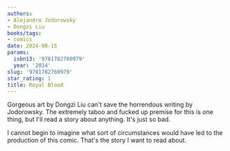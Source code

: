 ```yaml
---
authors:
- Alejandro Jodorowsky
- Dongzi Liu
books/tags:
- comics
date: 2024-08-15
params:
  isbn13: '9781782760979'
  year: '2014'
slug: '9781782760979'
star_rating: 1
title: Royal Blood
---
```


Gorgeous art by Dongzi Liu can't save the horrendous writing by Jodorowsky. The extremely taboo and fucked up premise for this is one thing, but I'll read a story about anything. It's just so bad.

I cannot begin to imagine what sort of circumstances would have led to the production of this comic. That's the story I want to read about. 

<!--more-->